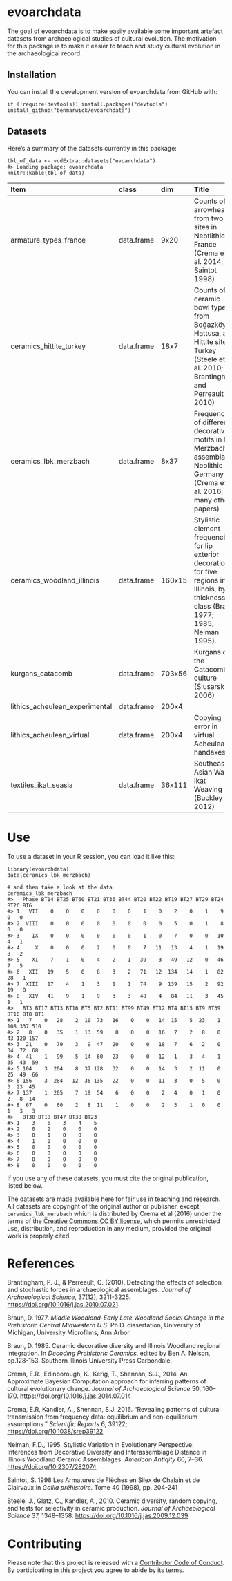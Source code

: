 
<!-- README.md is generated from README.Rmd. Please edit that file -->

evoarchdata
===========

The goal of evoarchdata is to make easily available some important
artefact datasets from archaeological studies of cultural evolution. The
motivation for this package is to make it easier to teach and study
cultural evolution in the archaeological record.

Installation
------------

You can install the development version of evoarchdata from GitHub with:

    if (!require(devtools)) install.packages("devtools")
    install_github("benmarwick/evoarchdata")

Datasets
--------

Here’s a summary of the datasets currently in this package:

    tbl_of_data <- vcdExtra::datasets("evoarchdata")
    #> Loading package: evoarchdata
    knitr::kable(tbl_of_data)

| Item                             | class      | dim    | Title                                                                                                                                       |
|:---------------------------------|:-----------|:-------|:--------------------------------------------------------------------------------------------------------------------------------------------|
| armature\_types\_france          | data.frame | 9x20   | Counts of arrowheads from two sites in Neotlithic France (Crema et al. 2014; Saintot 1998)                                                  |
| ceramics\_hittite\_turkey        | data.frame | 18x7   | Counts of ceramic bowl types from Boğazköy-Hattusa, a Hittite site in Turkey (Steele et al. 2010; Brantingham and Perreault 2010)           |
| ceramics\_lbk\_merzbach          | data.frame | 8x37   | Frequencies of different decorative motifs in the Merzbach assemblage, Neolithic Germany (Crema et al. 2016; many other papers)             |
| ceramics\_woodland\_illinois     | data.frame | 160x15 | Stylistic element frequencies for lip exterior decoration for five regions in Illinois, by thickness class (Braun 1977; 1985; Neiman 1995). |
| kurgans\_catacomb                | data.frame | 703x56 | Kurgans of the Catacomb culture (Ślusarska 2006)                                                                                            |
| lithics\_acheulean\_experimental | data.frame | 200x4  |                                                                                                                                             |
| lithics\_acheulean\_virtual      | data.frame | 200x4  | Copying error in virtual Acheulean handaxes                                                                                                 |
| textiles\_ikat\_seasia           | data.frame | 36x111 | Southeast Asian Warp Ikat Weaving (Buckley 2012)                                                                                            |

Use
===

To use a dataset in your R session, you can load it like this:

    library(evoarchdata)
    data(ceramics_lbk_merzbach)

    # and then take a look at the data
    ceramics_lbk_merzbach
    #>   Phase BT14 BT25 BT60 BT21 BT36 BT44 BT20 BT22 BT19 BT27 BT29 BT24 BT26 BT6
    #> 1   VII    0    0    0    0    0    0    1    0    2    0    1    9    0   0
    #> 2  VIII    0    0    0    0    0    0    0    0    5    0    1    8    0   0
    #> 3    IX    0    0    0    0    0    0    1    0    7    0    0   10    4   1
    #> 4     X    0    0    0    2    0    0    7   11   13    4    1   19    8   2
    #> 5    XI    7    1    0    4    2    1   39    3   49   12    0   46    7   5
    #> 6   XII   19    5    0    8    3    2   71   12  134   14    1   82   28   1
    #> 7  XIII   17    4    1    3    1    1   74    9  139   15    2   92   19   0
    #> 8   XIV   41    9    1    9    3    3   48    4   84   11    3   45    8   1
    #>   BT3 BT17 BT13 BT16 BT5 BT2 BT11 BT99 BT49 BT12 BT4 BT15 BT9 BT39 BT10 BT8 BT1
    #> 1   7    0   28    2  10  73   16    0    0   14  15    5  23    1  108 337 510
    #> 2   8    0   35    1  13  59    8    0    0   16   7    2   8    0   43 120 157
    #> 3  21    0   79    3   9  47   20    0    0   18   7    6   2    0   34  72  68
    #> 4  41    1   99    5  14  60   23    0    0   12   1    3   4    1   35  43  59
    #> 5 104    3  204    8  37 128   32    0    0   14   3    2  11    0   25  49  66
    #> 6 156    3  284   12  36 135   22    0    0   11   3    0   5    0    3  23  45
    #> 7 137    1  205    7  19  54    6    0    0    2   4    0   1    0    2   8  14
    #> 8  67    0   60    2   8  11    1    0    0    2   3    1   0    0    1   3   3
    #>   BT30 BT18 BT47 BT38 BT23
    #> 1    3    6    3    4    5
    #> 2    0    2    0    0    0
    #> 3    0    1    0    0    0
    #> 4    1    0    0    0    0
    #> 5    0    0    0    0    0
    #> 6    0    0    0    0    0
    #> 7    0    0    0    0    0
    #> 8    0    0    0    0    0

If you use any of these datasets, you must cite the original
publication, listed below.

The datasets are made available here for fair use in teaching and
research. All datasets are copyright of the original author or
publisher, except `ceramics_lbk_merzbach` which is distributed by Crema
et al (2016) under the terms of the [Creative Commons CC BY
license](https://creativecommons.org/licenses/), which permits
unrestricted use, distribution, and reproduction in any medium, provided
the original work is properly cited.

References
==========

Brantingham, P. J., & Perreault, C. (2010). Detecting the effects of
selection and stochastic forces in archaeological assemblages. *Journal
of Archaeological Science*, 37(12), 3211-3225.
<a href="https://doi.org/10.1016/j.jas.2010.07.021" class="uri">https://doi.org/10.1016/j.jas.2010.07.021</a>

Braun, D. 1977. *Middle Woodland-Early Late Woodland Social Change in
the Prehistoric Central Midwestern U.S.* Ph.D. dissertation, University
of Michigan, University Microfilms, Ann Arbor.

Braun, D. 1985. Ceramic decorative diversity and Illinois Woodland
regional integration. In *Decoding Prehistoric Ceramics*, edited by Ben
A. Nelson, pp.128-153. Southern Illinois University Press Carbondale.

Crema, E.R., Edinborough, K., Kerig, T., Shennan, S.J., 2014. An
Approximate Bayesian Computation approach for inferring patterns of
cultural evolutionary change. *Journal of Archaeological Science* 50,
160–170.
<a href="https://doi.org/10.1016/j.jas.2014.07.014" class="uri">https://doi.org/10.1016/j.jas.2014.07.014</a>

Crema, E.R, Kandler, A., Shennan, S.J. 2016. “Revealing patterns of
cultural transmission from frequency data: equilibrium and
non-equilibrium assumptions.” *Scientific Reports* 6, 39122;
<a href="https://doi.org/10.1038/srep39122" class="uri">https://doi.org/10.1038/srep39122</a>

Neiman, F.D., 1995. Stylistic Variation in Evolutionary Perspective:
Inferences from Decorative Diversity and Interassemblage Distance in
Illinois Woodland Ceramic Assemblages. *American Antiqity* 60, 7–36.
<a href="https://doi.org/10.2307/282074" class="uri">https://doi.org/10.2307/282074</a>

Saintot, S. 1998 Les Armatures de Flèches en Silex de Chalain et de
Clairvaux In *Gallia préhistoire*. Tome 40 (1998), pp. 204-241

Steele, J., Glatz, C., Kandler, A., 2010. Ceramic diversity, random
copying, and tests for selectivity in ceramic production. *Journal of
Archaeological Science* 37, 1348–1358.
<a href="https://doi.org/10.1016/j.jas.2009.12.039" class="uri">https://doi.org/10.1016/j.jas.2009.12.039</a>

Contributing
============

Please note that this project is released with a [Contributor Code of
Conduct](CODE_OF_CONDUCT.md). By participating in this project you agree
to abide by its terms.
